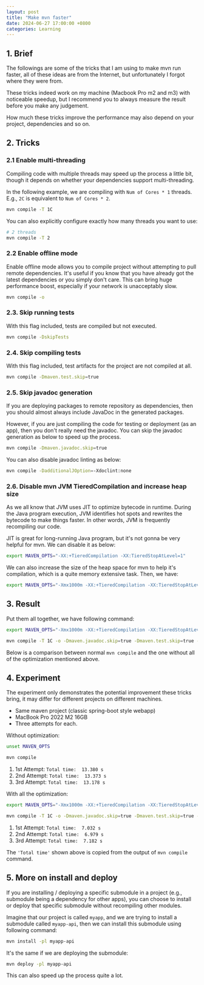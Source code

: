 ```yaml
---
layout: post
title: "Make mvn faster"
date: 2024-06-27 17:00:00 +0800
categories: Learning
---
```


## 1. Brief

The followings are some of the tricks that I am using to make mvn run faster, all of these ideas are from the Internet, but unfortunately I forgot where they were from.

These tricks indeed work on my machine (Macbook Pro m2 and m3) with noticeable speedup, but I recommend you to always measure the result before you make any judgement.

How much these tricks improve the performance may also depend on your project, dependencies and so on.

## 2. Tricks

### 2.1 Enable multi-threading

Compiling code with multiple threads may speed up the process a little bit, though it depends on whether your dependencies support multi-threading.

In the following example, we are compiling with `Num of Cores * 1` threads. E.g., `2C` is equivalent to `Num of Cores * 2`.

```sh
mvn compile -T 1C
```

You can also explicitly configure exactly how many threads you want to use:

```sh
# 2 threads
mvn compile -T 2
```

### 2.2 Enable offline mode

Enable offline mode allows you to compile project without attempting to pull remote dependencies. It's useful if you know that you have already got the latest dependencies or you simply don't care. This can bring huge performance boost, especially if your network is unacceptably slow.

```sh
mvn compile -o
```

### 2.3. Skip running tests

With this flag included, tests are compiled but not executed.

```sh
mvn compile -DskipTests
```

### 2.4. Skip compiling tests

With this flag included, test artifacts for the project are not compiled at all.

```sh
mvn compile -Dmaven.test.skip=true
```

### 2.5. Skip javadoc generation

If you are deploying packages to remote repository as dependencies, then you should almost always include JavaDoc in the generated packages.

However, if you are just compiling the code for testing or deployment (as an app), then you don't really need the javadoc. You can skip the javadoc generation as below to speed up the process.

```sh
mvn compile -Dmaven.javadoc.skip=true
```

You can also disable javadoc linting as below:

```sh
mvn compile -DadditionalJOption=-Xdoclint:none
```

### 2.6. Disable mvn JVM TieredCompilation and increase heap size

As we all know that JVM uses JIT to optimize bytecode in runtime. During the Java program execution, JVM identifies hot spots and rewrites the bytecode to make things faster. In other words, JVM is frequently recompiling our code.

JIT is great for long-running Java program, but it's not gonna be very helpful for mvn. We can disable it as below:

```sh
export MAVEN_OPTS="-XX:+TieredCompilation -XX:TieredStopAtLevel=1"
```

We can also increase the size of the heap space for mvn to help it's compilation, which is a quite memory extensive task. Then, we have:

```sh
export MAVEN_OPTS="-Xmx1000m -XX:+TieredCompilation -XX:TieredStopAtLevel=1"
```

## 3. Result

Put them all together, we have following command:

```sh
export MAVEN_OPTS="-Xmx1000m -XX:+TieredCompilation -XX:TieredStopAtLevel=1"

mvn compile -T 1C -o -Dmaven.javadoc.skip=true -Dmaven.test.skip=true -DadditionalJOption=-Xdoclint:none -DskipTests
```

Below is a comparison between normal `mvn compile` and the one without all of the optimization mentioned above.

## 4. Experiment

The experiment only demonstrates the potential improvement these tricks bring, it may differ for different projects on different machines.

- Same maven project (classic spring-boot style webapp)
- MacBook Pro 2022 M2 16GB
- Three attempts for each.

Without optimization:

```sh
unset MAVEN_OPTS

mvn compile
```

1. 1st Attempt: `Total time:  13.380 s`
2. 2nd Attempt: `Total time:  13.373 s`
3. 3rd Attempt: `Total time:  13.178 s`

With all the optimization:

```sh
export MAVEN_OPTS="-Xmx1000m -XX:+TieredCompilation -XX:TieredStopAtLevel=1"

mvn compile -T 1C -o -Dmaven.javadoc.skip=true -Dmaven.test.skip=true -DadditionalJOption=-Xdoclint:none -DskipTests
```

1. 1st Attempt: `Total time:  7.032 s`
2. 2nd Attempt: `Total time:  6.979 s`
3. 3rd Attempt: `Total time:  7.182 s`

The `'Total time'` shown above is copied from the output of `mvn compile` command.

## 5. More on install and deploy

If you are installing / deploying a specific submodule in a project (e.g., submodule being a dependency for other apps), you can choose to install or deploy that specific submodule without recompiling other modules.

Imagine that our project is called `myapp`, and we are trying to install a submodule called `myapp-api`, then we can install this submodule using following command:

```sh
mvn install -pl myapp-api
```

It's the same if we are deploying the submodule:

```sh
mvn deploy -pl myapp-api
```

This can also speed up the process quite a lot.